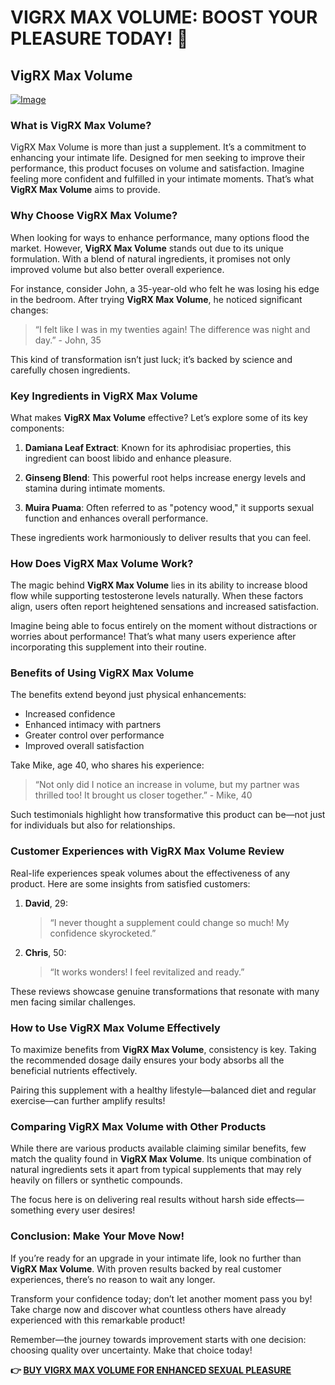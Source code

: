 # VIGRX MAX VOLUME: BOOST YOUR PLEASURE TODAY! 🍾

## VigRX Max Volume

[![Image](https://www2.sellhealth.com/566/vigrx_max_volume_logo.jpg)](https://gchaffi.com/M72qS9jQ)

### What is VigRX Max Volume?

VigRX Max Volume is more than just a supplement. It’s a commitment to enhancing your intimate life. Designed for men seeking to improve their performance, this product focuses on volume and satisfaction. Imagine feeling more confident and fulfilled in your intimate moments. That’s what **VigRX Max Volume** aims to provide.

### Why Choose VigRX Max Volume?

When looking for ways to enhance performance, many options flood the market. However, **VigRX Max Volume** stands out due to its unique formulation. With a blend of natural ingredients, it promises not only improved volume but also better overall experience.

For instance, consider John, a 35-year-old who felt he was losing his edge in the bedroom. After trying **VigRX Max Volume**, he noticed significant changes:

> “I felt like I was in my twenties again! The difference was night and day.” - John, 35

This kind of transformation isn’t just luck; it’s backed by science and carefully chosen ingredients.

### Key Ingredients in VigRX Max Volume

What makes **VigRX Max Volume** effective? Let’s explore some of its key components:

1. **Damiana Leaf Extract**: Known for its aphrodisiac properties, this ingredient can boost libido and enhance pleasure.
   
2. **Ginseng Blend**: This powerful root helps increase energy levels and stamina during intimate moments.

3. **Muira Puama**: Often referred to as "potency wood," it supports sexual function and enhances overall performance.

These ingredients work harmoniously to deliver results that you can feel.

### How Does VigRX Max Volume Work?

The magic behind **VigRX Max Volume** lies in its ability to increase blood flow while supporting testosterone levels naturally. When these factors align, users often report heightened sensations and increased satisfaction.

Imagine being able to focus entirely on the moment without distractions or worries about performance! That’s what many users experience after incorporating this supplement into their routine.

### Benefits of Using VigRX Max Volume

The benefits extend beyond just physical enhancements:

- Increased confidence
- Enhanced intimacy with partners
- Greater control over performance
- Improved overall satisfaction

Take Mike, age 40, who shares his experience:

> “Not only did I notice an increase in volume, but my partner was thrilled too! It brought us closer together.” - Mike, 40

Such testimonials highlight how transformative this product can be—not just for individuals but also for relationships.

### Customer Experiences with VigRX Max Volume Review

Real-life experiences speak volumes about the effectiveness of any product. Here are some insights from satisfied customers:

1. **David**, 29:
   > “I never thought a supplement could change so much! My confidence skyrocketed.”

2. **Chris**, 50:
   > “It works wonders! I feel revitalized and ready.”

These reviews showcase genuine transformations that resonate with many men facing similar challenges.

### How to Use VigRX Max Volume Effectively

To maximize benefits from **VigRX Max Volume**, consistency is key. Taking the recommended dosage daily ensures your body absorbs all the beneficial nutrients effectively.

Pairing this supplement with a healthy lifestyle—balanced diet and regular exercise—can further amplify results!

### Comparing VigRX Max Volume with Other Products 

While there are various products available claiming similar benefits, few match the quality found in **VigRX Max Volume**. Its unique combination of natural ingredients sets it apart from typical supplements that may rely heavily on fillers or synthetic compounds.

The focus here is on delivering real results without harsh side effects—something every user desires!

### Conclusion: Make Your Move Now!

If you’re ready for an upgrade in your intimate life, look no further than **VigRX Max Volume**. With proven results backed by real customer experiences, there’s no reason to wait any longer.

Transform your confidence today; don’t let another moment pass you by! Take charge now and discover what countless others have already experienced with this remarkable product!

Remember—the journey towards improvement starts with one decision: choosing quality over uncertainty. Make that choice today!



**👉 [BUY VIGRX MAX VOLUME FOR ENHANCED SEXUAL PLEASURE](https://gchaffi.com/M72qS9jQ)**